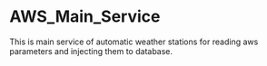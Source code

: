 # AWS_Main_Service
This is main service of automatic weather stations for reading aws parameters and injecting them to database.
